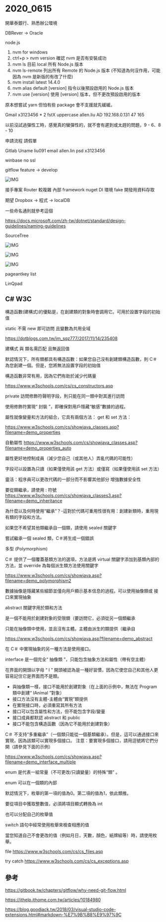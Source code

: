 # 2020_0615

開華泰銀行、熟悉辦公環境

DBRever -> Oracle

node.js

1. nvm for windows
2. ctrl+p > nvm version 確認 nvm 是否有安裝成功
3. nvm ls 目前 local 所有 Node.js 版本
4. nvm ls-remote 列出所有 Remote 的 Node.js 版本 (不知道為何沒作用，可能因為 nvm 是新版的有改了什麼)
5. nvm install latest 14.4.0
6. nvm alias default [version] 指令以後預設啟用的 Node.js 版本
7. nvm use [version] 使用 [version] 版本，但不更改預設啟用的版本

原本想嘗試 yarn 但怕有些 package 會不支援就先緩緩。

Gmail x3123456 * 2 fstX uppercase allen.liu AD 192.168.0.131 47 165

以前沒試過彈性工時，感覺真的蠻彈性的，就不會有遲到或太趕的問題，9 - 6、8 - 10

申請流程 請假單

Gitlab Uname liu091 email allen.lin psd x3123456

winbase no ssl

gitflow feature -> develop

![IMG](img/flow.png)

接手專案 Router 較複雜 內部 framework nuget DI 環境 fake 開發用資料存取

期望 Dropbox -> 程式 -> localDB

一些命名通則就參考這個

<https://docs.microsoft.com/zh-tw/dotnet/standard/design-guidelines/naming-guidelines>

SourceTree

![IMG](img/12148205168496.png)

![IMG](img/12148179946013.png)

![IMG](img/12148187821249.png)

pageantkey list

LinQpad

## C# W3C

構造函數(建構式)的優點是，在創建類的對象時會調用它。可用於設置字段的初始值

static 不需 new 即可訪問 且變數為共用全域

<https://dotblogs.com.tw/im_sqz777/2017/11/14/235408>

建構式 與 類名需匹配 且無返回值

默認情況下，所有類都具有構造函數：如果您自己沒有創建類構造函數，則 C＃ 為您創建一個。但是，您將無法設置字段的初始值

構造函數非常有用，因為它們有助於減少代碼量

<https://www.w3schools.com/cs/cs_constructors.asp>

private 訪問修飾符聲明字段，則只能在同一類中對其進行訪問

使用修飾符實現“ 封裝 ”，即確保對用戶隱藏“敏感”數據的過程。

屬性就像變量和方法的組合，它具有兩個方法： get 和 set 方法：

<https://www.w3schools.com/cs/showjava_classes.asp?filename=demo_properties>

自動屬性 <https://www.w3schools.com/cs/showjava_classes.asp?filename=demo_properties_auto>

屬性更好地控制成員（減少您自己（或其他人）弄亂代碼的可能性）

字段可以設置為只讀（如果僅使用該 get 方法）或僅寫（如果僅使用該 set 方法）

靈活：程序員可以更改代碼的一部分而不影響其他部分 增強數據安全性

要從類繼承，請使用 : 符號 <https://www.w3schools.com/cs/showjava_classes3.asp?filename=demo_inheritance>

為什麼以及何時使用“繼承”？-這對於代碼可重用性很有用：創建新類時，重用現有類的字段和方法。

如果您不希望其他類繼承自一個類，請使用 sealed 關鍵字

嘗試繼承一個 sealed 類，C＃將生成一個錯誤

多型 (Polymorphism)

C＃ 提供了一個覆蓋基類方法的選項，方法是將 virtual 關鍵字添加到基類內部的方法，並 override 為每個派生類方法使用關鍵字

<https://www.w3schools.com/cs/showjava.asp?filename=demo_polymorphism2>

數據抽像是隱藏某些細節並僅向用戶顯示基本信息的過程。可以使用抽像類或 接口來實現抽象

abstract 關鍵字用於類和方法

是一個不能用於創建對象的受限類（要訪問它，必須從另一個類繼承

只能在抽像類中使用，並且沒有主體。主體由派生的類提供（繼承自

<https://www.w3schools.com/cs/showjava.asp?filename=demo_abstract>

在 C＃ 中實現抽象的另一種方法是使用接口。

interface 是一個完全“ 抽像類 ”，只能包含抽象方法和屬性（帶有空主體）

在界面的開頭以字母 “ I ” 開頭被認為是一種好習慣，因為它使您自己和其他人更容易記住它是界面而不是類。

* 與抽像類一樣，接口不能用於創建對象（在上面的示例中，無法在 Program 類中創建“ IAnimal ”對象）
* 接口方法沒有主體-主體由“實現”類提供
* 在實現接口時，必須重寫其所有方法
* 接口可以包含屬性和方法，但不能包含字段/變量
* 接口成員都默認 abstract 和 public
* 接口不能包含構造函數（因為它不能用於創建對象）

C＃ 不支持“多重繼承”（一個類只能從一個基類繼承）。但是，這可以通過接口來實現，因為該類可以實現多個接口。 注意：要實現多個接口，請用逗號將它們分開（請參見下面的示例）

<https://www.w3schools.com/cs/showjava.asp?filename=demo_interface_multiple>

enum 是代表一組常量（不可更改/只讀變量）的特殊“類” 。

enum 可以在一個類的內部

默認情況下，枚舉的第一項的值為0。第二項的值為1，依此類推。

要從項目中獲取整數值，必須將項目顯式轉換為 int

也可以分配自己的枚舉值

switch 語句中經常使用枚舉來檢查相應的值

當您知道自己不會更改的值（例如月日，天數，顏色，紙牌組等）時，請使用枚舉。

file <https://www.w3schools.com/cs/cs_files.asp>

try catch <https://www.w3schools.com/cs/cs_exceptions.asp>

## 參考

<https://gitbook.tw/chapters/gitflow/why-need-git-flow.html>

<https://ithelp.ithome.com.tw/articles/10184980>

<https://blog.goodjack.tw/2018/03/visual-studio-code-extensions.html#markdown-%E7%9B%B8%E9%97%9C>